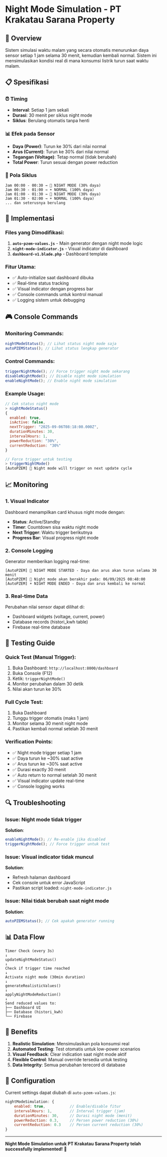 # Night Mode Simulation - PT Krakatau Sarana Property

## 🌙 Overview

Sistem simulasi waktu malam yang secara otomatis menurunkan daya sensor setiap 1 jam selama 30 menit, kemudian kembali normal. Sistem ini mensimulasikan kondisi real di mana konsumsi listrik turun saat waktu malam.

## 📋 Spesifikasi

### ⏰ Timing

- **Interval**: Setiap 1 jam sekali
- **Durasi**: 30 menit per siklus night mode
- **Siklus**: Berulang otomatis tanpa henti

### 📊 Efek pada Sensor

- **Daya (Power)**: Turun ke 30% dari nilai normal
- **Arus (Current)**: Turun ke 30% dari nilai normal
- **Tegangan (Voltage)**: Tetap normal (tidak berubah)
- **Total Power**: Turun sesuai dengan power reduction

### 🔄 Pola Siklus

```
Jam 00:00 - 00:30 → 🌙 NIGHT MODE (30% daya)
Jam 00:30 - 01:00 → ☀️ NORMAL (100% daya)
Jam 01:00 - 01:30 → 🌙 NIGHT MODE (30% daya)
Jam 01:30 - 02:00 → ☀️ NORMAL (100% daya)
... dan seterusnya berulang
```

## 🔧 Implementasi

### Files yang Dimodifikasi:

1. **`auto-pzem-values.js`** - Main generator dengan night mode logic
2. **`night-mode-indicator.js`** - Visual indicator di dashboard
3. **`dashboard-v1.blade.php`** - Dashboard template

### Fitur Utama:

- ✅ Auto-initialize saat dashboard dibuka
- ✅ Real-time status tracking
- ✅ Visual indicator dengan progress bar
- ✅ Console commands untuk kontrol manual
- ✅ Logging sistem untuk debugging

## 🎮 Console Commands

### Monitoring Commands:

```javascript
nightModeStatus(); // Lihat status night mode saja
autoPZEMStatus(); // Lihat status lengkap generator
```

### Control Commands:

```javascript
triggerNightMode(); // Force trigger night mode sekarang
disableNightMode(); // Disable night mode simulation
enableNightMode(); // Enable night mode simulation
```

### Example Usage:

```javascript
// Cek status night mode
> nightModeStatus()
{
  enabled: true,
  isActive: false,
  nextTrigger: "2025-09-06T08:18:00.000Z",
  durationMinutes: 30,
  intervalHours: 1,
  powerReduction: "30%",
  currentReduction: "30%"
}

// Force trigger untuk testing
> triggerNightMode()
[AutoPZEM] 🌙 Night mode will trigger on next update cycle
```

## 📈 Monitoring

### 1. Visual Indicator

Dashboard menampilkan card khusus night mode dengan:

- **Status**: Active/Standby
- **Timer**: Countdown sisa waktu night mode
- **Next Trigger**: Waktu trigger berikutnya
- **Progress Bar**: Visual progress night mode

### 2. Console Logging

Generator memberikan logging real-time:

```
[AutoPZEM] 🌙 NIGHT MODE STARTED - Daya dan arus akan turun selama 30 menit
[AutoPZEM] 🌙 Night mode akan berakhir pada: 06/09/2025 08:48:00
[AutoPZEM] ☀️ NIGHT MODE ENDED - Daya dan arus kembali ke normal
```

### 3. Real-time Data

Perubahan nilai sensor dapat dilihat di:

- Dashboard widgets (voltage, current, power)
- Database records (histori_kwh table)
- Firebase real-time database

## 🧪 Testing Guide

### Quick Test (Manual Trigger):

1. Buka Dashboard: `http://localhost:8000/dashboard`
2. Buka Console (F12)
3. Ketik: `triggerNightMode()`
4. Monitor perubahan dalam 30 detik
5. Nilai akan turun ke 30%

### Full Cycle Test:

1. Buka Dashboard
2. Tunggu trigger otomatis (maks 1 jam)
3. Monitor selama 30 menit night mode
4. Pastikan kembali normal setelah 30 menit

### Verification Points:

- ✅ Night mode trigger setiap 1 jam
- ✅ Daya turun ke ~30% saat active
- ✅ Arus turun ke ~30% saat active
- ✅ Durasi exactly 30 menit
- ✅ Auto return to normal setelah 30 menit
- ✅ Visual indicator update real-time
- ✅ Console logging works

## 🔍 Troubleshooting

### Issue: Night mode tidak trigger

**Solution**:

```javascript
enableNightMode(); // Re-enable jika disabled
triggerNightMode(); // Force trigger untuk test
```

### Issue: Visual indicator tidak muncul

**Solution**:

- Refresh halaman dashboard
- Cek console untuk error JavaScript
- Pastikan script loaded: `night-mode-indicator.js`

### Issue: Nilai tidak berubah saat night mode

**Solution**:

```javascript
autoPZEMStatus(); // Cek apakah generator running
```

## 📊 Data Flow

```
Timer Check (every 3s)
↓
updateNightModeStatus()
↓
Check if trigger time reached
↓
Activate night mode (30min duration)
↓
generateRealisticValues()
↓
applyNightModeReduction()
↓
Send reduced values to:
├── Dashboard UI
├── Database (histori_kwh)
└── Firebase
```

## 🎯 Benefits

1. **Realistic Simulation**: Mensimulasikan pola konsumsi real
2. **Automated Testing**: Test otomatis untuk low-power scenarios
3. **Visual Feedback**: Clear indication saat night mode aktif
4. **Flexible Control**: Manual override tersedia untuk testing
5. **Data Integrity**: Semua perubahan terecord di database

## 📝 Configuration

Current settings dapat diubah di `auto-pzem-values.js`:

```javascript
nightModeSimulation: {
    enabled: true,           // Enable/disable fitur
    intervalHours: 1,        // Interval trigger (jam)
    durationMinutes: 30,     // Durasi night mode (menit)
    powerReduction: 0.3,     // Persen power reduction (30%)
    currentReduction: 0.3    // Persen current reduction (30%)
}
```

---

**Night Mode Simulation untuk PT Krakatau Sarana Property telah successfully implemented!** 🚀
